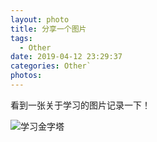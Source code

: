 ```yaml
---
layout: photo
title: 分享一个图片
tags:
  - Other
date: 2019-04-12 23:29:37
categories: Other`
photos:
---
```

看到一张关于学习的图片记录一下！
<!--more-->

![学习金字塔](https://cloud.189.cn/t/IZfqEzJNjEJz)


